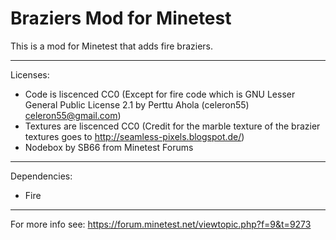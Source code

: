 Braziers Mod for Minetest
============================

This is a mod for Minetest that adds fire braziers.

--------------
Licenses:
- Code is liscenced CC0 (Except for fire code which is GNU Lesser General Public License 2.1 by Perttu Ahola (celeron55) <celeron55@gmail.com>)
- Textures are liscenced CC0 (Credit for the marble texture of the brazier textures goes to http://seamless-pixels.blogspot.de/)
- Nodebox by SB66 from Minetest Forums

--------------
Dependencies:
- Fire

--------------
For more info see: https://forum.minetest.net/viewtopic.php?f=9&t=9273
